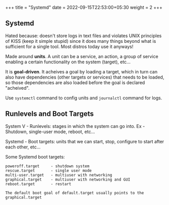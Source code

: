+++
title = "Systemd"
date =  2022-09-15T22:53:00+05:30
weight = 2
+++

## Systemd
Hated because: doesn't store logs in text files and violates UNIX principles of KISS (keep it simple stupid) since it does many things beyond what is sufficient for a single tool. Most distros today use it anyways!

Made around **units**. A unit can be a service, an action, a group of service enabling a certain functionality on the system (target), etc...

It is **goal-driven**. It acheives a goal by loading a target, which in turn can also have dependencies (other targets or services) that needs to be loaded, so those dependencies are also loaded before the goal is declared "acheived".

Use `systemctl` command to config units and `journalctl` command for logs.

## Runlevels and Boot Targets
System V - Runlevels: stages in which the system can go into. Ex - Shutdown, single-user mode, reboot, etc...

Systemd - Boot targets: units that we can start, stop, configure to start after each other, etc...

Some Systemd boot targets:
```
poweroff.target 	- shutdown system
rescue.target 		- single user mode
multi-user.target 	- multiuser with networking
graphical.target 	- multiuser with networking and GUI
reboot.target 		- restart

The default boot goal of default.target usually points to the graphical.target
```